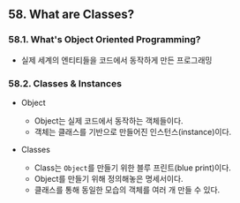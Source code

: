 
## 58. What are Classes?

### 58.1. What's Object Oriented Programming?

* 실제 세계의 엔티티들을 코드에서 동작하게 만든 프로그래밍

### 58.2. Classes & Instances

* Object
    * Object는 실제 코드에서 동작하는 객체들이다. 
    * 객체는 클래스를 기반으로 만들어진 인스턴스(instance)이다. 

* Classes
    * Class는 `Object`를 만들기 위한 블루 프린트(blue print)이다. 
    * Object를 만들기 위해 정의해놓은 명세서이다. 
    * 클래스를 통해 동일한 모습의 객체를 여러 개 만들 수 있다.